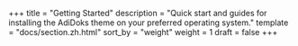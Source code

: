 +++
title = "Getting Started"
description = "Quick start and guides for installing the AdiDoks theme on your preferred operating system."
template = "docs/section.zh.html"
sort_by = "weight"
weight = 1
draft = false
+++
